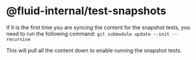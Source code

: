 # @fluid-internal/test-snapshots

If it is the first time you are syncing the content for the snapshot tests, you need to run the following command:
    `git submodule update --init --recursive`

This will pull all the content down to enable running the snapshot tests.
